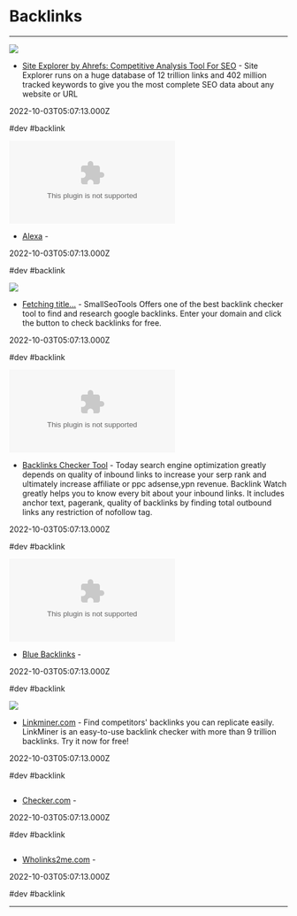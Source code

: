 # Backlinks

---

![](https://static.ahrefs.com/static/assets/site-explorer.e2aaf97ddc345b25e3fd.png)

- [Site Explorer by Ahrefs: Competitive Analysis Tool For SEO](https://ahrefs.com/site-explorer) - Site Explorer runs on a huge database of 12 trillion links and 402 million tracked keywords to give you the most complete SEO data about any website or URL

2022-10-03T05:07:13.000Z

#dev #backlink

![](https://rdl.ink/render/https%3A%2F%2Fwww.alexa.com)

- [Alexa](https://www.alexa.com) - 

2022-10-03T05:07:13.000Z

#dev #backlink

![](https://cdn.smallseotools.com/og-images/1681293087-backlink-checker.png)

- [Fetching title...](https://smallseotools.com/backlink-checker) - SmallSeoTools Offers one of the best backlink checker tool to find and research google backlinks. Enter your domain and click the button to check backlinks for free.

2022-10-03T05:07:13.000Z

#dev #backlink

![](https://rdl.ink/render/https%3A%2F%2Fwww.backlinkwatch.com)

- [Backlinks Checker Tool](https://www.backlinkwatch.com) - Today search engine optimization greatly depends on quality of inbound links to increase your serp rank and ultimately increase affiliate or ppc adsense,ypn revenue. Backlink Watch greatly helps you to know every bit about your inbound links. It includes anchor text, pagerank, quality of backlinks by finding total outbound links any restriction of nofollow tag.

2022-10-03T05:07:13.000Z

#dev #backlink

![](https://rdl.ink/render/https%3A%2F%2Fbluebacklinks.com)

- [Blue Backlinks](https://bluebacklinks.com) - 

2022-10-03T05:07:13.000Z

#dev #backlink

![](https://mangools.com/linkminer/linkminer/assets/images/ogimage.png)

- [Linkminer.com](https://linkminer.com) - Find competitors' backlinks you can replicate easily. LinkMiner is an easy-to-use backlink checker with more than 9 trillion backlinks. Try it now for free!

2022-10-03T05:07:13.000Z

#dev #backlink

![]()

- [Checker.com](https://checker.com) - 

2022-10-03T05:07:13.000Z

#dev #backlink

![]()

- [Wholinks2me.com](https://www.wholinks2me.com) - 

2022-10-03T05:07:13.000Z

#dev #backlink

---

